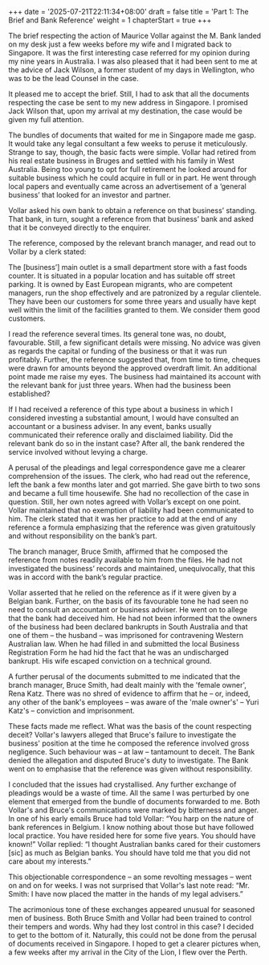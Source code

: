 +++
date = '2025-07-21T22:11:34+08:00'
draft = false
title = 'Part 1: The Brief and Bank Reference'
weight = 1
chapterStart = true
+++


The brief respecting the action of Maurice Vollar against the M. Bank landed on my desk just a few weeks before my wife and I migrated back to Singapore. It was the first interesting case referred for my opinion during my nine years in Australia. I was also pleased that it had been sent to me at the advice of Jack Wilson, a former student of my days in Wellington, who was to be the lead Counsel in the case.

It pleased me to accept the brief. Still, I had to ask that all the documents respecting the case be sent to my new address in Singapore. I promised Jack Wilson that, upon my arrival at my destination, the case would be given my full attention.

The bundles of documents that waited for me in Singapore made me gasp. It would take any legal consultant a few weeks to peruse it meticulously. Strange to say, though, the basic facts were simple. Vollar had retired from his real estate business in Bruges and settled with his family in West Australia. Being too young to opt for full retirement he looked around for suitable business which he could acquire in full or in part. He went through local papers and eventually came across an advertisement of a ‘general business’ that looked for an investor and partner.

Vollar asked his own bank to obtain a reference on that business’ standing. That bank, in turn, sought a reference from that business’  bank  and asked that it be  conveyed  directly to the enquirer. 

The reference, composed by the relevant branch manager, and read out to Vollar by a clerk stated:

The [business’] main outlet is a small department store with a fast foods counter. It is situated in a popular location and has suitable off street parking. It is owned by East European migrants, who  are competent managers, run the shop  effectively and are patronized by a regular clientele. They have been our customers for some three years and usually have kept well within the limit of the facilities granted to them. We consider them good customers.



I read the reference several times. Its general tone was, no doubt, favourable. Still, a few significant details were missing. No advice was given as regards the capital or funding of the business or that it was run profitably. Further, the reference suggested that, from time to time, cheques were drawn for amounts beyond the approved overdraft limit. An additional point made me raise my eyes. The business had maintained its account with  the relevant bank for just three years. When had the business been established?

If I had received a reference of this type about a business in which I considered investing a substantial amount, I would have consulted an accountant or a business adviser. In any event, banks usually communicated their reference orally and disclaimed liability. Did the relevant bank do so in the instant case? After all, the bank rendered the service involved without levying a charge.

A perusal of the pleadings and legal correspondence gave me a clearer comprehension of the issues. The clerk, who had read out the reference, left the bank a few months later and got married. She gave birth to two sons and became a full time housewife. She had no recollection of the case in question. Still, her own notes agreed with Vollar’s except on one point. Vollar maintained that no exemption of liability had been communicated to him. The clerk stated that it was her practice to add at the end of any reference a formula emphasizing that the reference  was given gratuitously and without responsibility on the bank’s part.

The branch manager, Bruce Smith, affirmed that he composed the reference from notes readily available to him from the files. He had not investigated the business’ records and maintained, unequivocally, that this was in accord with the bank’s regular practice.

Vollar asserted that he relied on the reference as if it were given by a Belgian bank. Further, on the basis of its favourable tone he had seen no need to consult an accountant or business adviser. He went on to allege that the bank had deceived him. He had not been informed that the owners of the business had been declared bankrupts in South Australia and that one of them – the husband – was imprisoned for contravening Western Australian law. When he had filled in and submitted the local Business Registration Form he had hid the fact that he was an undischarged bankrupt. His wife escaped conviction on a technical ground.

A further perusal of the documents submitted to me indicated that the branch manager, Bruce Smith, had dealt mainly with the 'female owner', Rena Katz. There was no shred of evidence to affirm that he – or, indeed, any other of the bank's employees – was aware of the 'male owner's' – Yuri Katz's – conviction and imprisonment.

These facts made me reflect. What  was the basis of the count respecting deceit? Vollar's lawyers alleged that Bruce's failure to investigate  the business' position at the time he composed the reference involved gross negligence. Such behaviour was – at law – tantamount to deceit. The Bank denied the allegation and disputed Bruce's duty to investigate. The Bank went on to emphasise that the reference was given without responsibility.

I concluded that the issues had crystallised. Any further exchange of pleadings would be a waste of time. All the same I was perturbed by one element that emerged from the bundle of documents forwarded to me. Both Vollar's and Bruce's communications were marked by  bitterness and anger. In one of his early emails Bruce had told Vollar: “You harp on the nature of bank references in Belgium. I know nothing about those but have followed local practice. You have resided here for some five years. You should have known!” Vollar replied: “I thought Australian banks cared for their customers [sic] as much as Belgian banks.  You should have told me that you did not care about my interests.”

This objectionable correspondence – an some revolting messages – went on and on  for weeks. I was not surprised that Vollar's last note read: “Mr. Smith: I have now placed the matter in the hands of my legal advisers.”

The acrimonious tone of these exchanges appeared unusual for seasoned men of business. Both Bruce Smith and Vollar had been trained to control their tempers and words. Why had they lost control in this case? I decided to get to the bottom of it. Naturally, this could not be done from the perusal of documents received in Singapore. I hoped to get a  clearer pictures when, a few weeks after my arrival in the City of the Lion, I flew over the Perth.